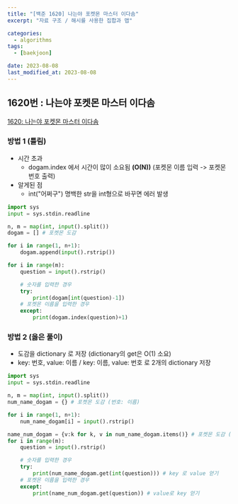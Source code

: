 ```yaml
---
title: "[백준 1620] 나는야 포켓몬 마스터 이다솜"
excerpt: "자료 구조 / 해시를 사용한 집합과 맵"

categories:
  - algorithms
tags:
  - [baekjoon]

date: 2023-08-08
last_modified_at: 2023-08-08
---
```


## 1620번 : 나는야 포켓몬 마스터 이다솜

[1620: 나는야 포켓몬 마스터 이다솜](https://www.acmicpc.net/problem/1620)

### 방법 1 (틀림)

- 시간 초과
  - dogam.index 에서 시간이 많이 소요됨 **(O(N))**
  (포켓몬 이름 입력 -> 포켓몬 번호 출력)
- 알게된 점
  - int("어쩌구") 명백한 str을 int형으로 바꾸면 에러 발생

```python
import sys
input = sys.stdin.readline

n, m = map(int, input().split())
dogam = [] # 포켓몬 도감

for i in range(1, n+1):
    dogam.append(input().rstrip())

for i in range(m):
    question = input().rstrip()

    # 숫자를 입력한 경우
    try:
        print(dogam[int(question)-1])
    # 포켓몬 이름을 입력한 경우
    except:
        print(dogam.index(question)+1)
```

### 방법 2 (옳은 풀이)

- 도감을 dictionary 로 저장 (dictionary의 get은 O(1) 소요)
- key: 번호, value: 이름 / key: 이름, value: 번호 로 2개의 dictionary 저장

```python
import sys
input = sys.stdin.readline

n, m = map(int, input().split())
num_name_dogam = {} # 포켓몬 도감 (번호: 이름)

for i in range(1, n+1):
    num_name_dogam[i] = input().rstrip()

name_num_dogam = {v:k for k, v in num_name_dogam.items()} # 포켓몬 도감 (이름: 번호)
for i in range(m):
    question = input().rstrip()

    # 숫자를 입력한 경우
    try:
        print(num_name_dogam.get(int(question))) # key 로 value 얻기
    # 포켓몬 이름을 입력한 경우
    except:
        print(name_num_dogam.get(question)) # value로 key 얻기
```
